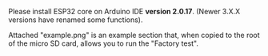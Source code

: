Please install ESP32 core on Arduino IDE **version 2.0.17**. (Newer 3.X.X versions have renamed some functions).

Attached "example.png" is an example section that, when copied to the root of the micro SD card, allows you to run the "Factory test".
